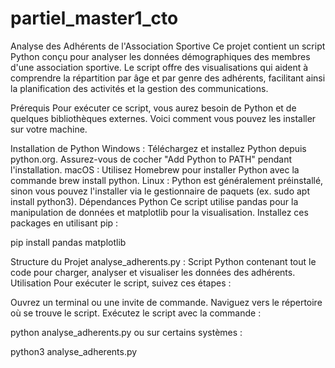 # partiel_master1_cto

Analyse des Adhérents de l'Association Sportive
Ce projet contient un script Python conçu pour analyser les données démographiques des membres d'une association sportive. Le script offre des visualisations qui aident à comprendre la répartition par âge et par genre des adhérents, facilitant ainsi la planification des activités et la gestion des communications.

Prérequis
Pour exécuter ce script, vous aurez besoin de Python et de quelques bibliothèques externes. Voici comment vous pouvez les installer sur votre machine.

Installation de Python
Windows : Téléchargez et installez Python depuis python.org. Assurez-vous de cocher "Add Python to PATH" pendant l'installation.
macOS : Utilisez Homebrew pour installer Python avec la commande brew install python.
Linux : Python est généralement préinstallé, sinon vous pouvez l'installer via le gestionnaire de paquets (ex. sudo apt install python3).
Dépendances Python
Ce script utilise pandas pour la manipulation de données et matplotlib pour la visualisation. Installez ces packages en utilisant pip :

pip install pandas matplotlib

Structure du Projet
analyse_adherents.py : Script Python contenant tout le code pour charger, analyser et visualiser les données des adhérents.
Utilisation
Pour exécuter le script, suivez ces étapes :

Ouvrez un terminal ou une invite de commande.
Naviguez vers le répertoire où se trouve le script.
Exécutez le script avec la commande :

python analyse_adherents.py
ou sur certains systèmes :

python3 analyse_adherents.py

